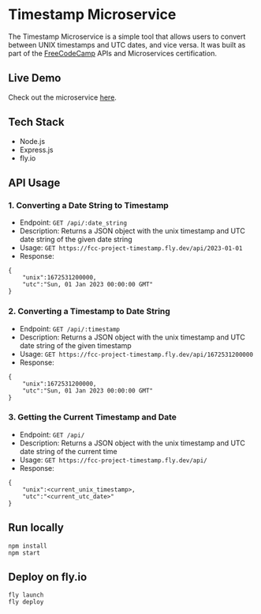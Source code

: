 # Timestamp Microservice

The Timestamp Microservice is a simple tool that allows users to convert between UNIX timestamps and UTC dates, and vice versa. It was built as part of the [FreeCodeCamp](https://www.freecodecamp.org/) APIs and Microservices certification.

## Live Demo

Check out the microservice [here](https://fcc-project-timestamp.fly.dev/).

## Tech Stack

- Node.js
- Express.js
- fly.io

## API Usage

### 1. Converting a Date String to Timestamp

- Endpoint: `GET /api/:date_string`
- Description: Returns a JSON object with the unix timestamp and UTC date string of the given date string
- Usage: `GET https://fcc-project-timestamp.fly.dev/api/2023-01-01`
- Response:

```
{
    "unix":1672531200000,
    "utc":"Sun, 01 Jan 2023 00:00:00 GMT"
}
```

### 2. Converting a Timestamp to Date String

- Endpoint: `GET /api/:timestamp`
- Description: Returns a JSON object with the unix timestamp and UTC date string of the given timestamp
- Usage: `GET https://fcc-project-timestamp.fly.dev/api/1672531200000`
- Response:

```
{
    "unix":1672531200000,
    "utc":"Sun, 01 Jan 2023 00:00:00 GMT"
}
```

### 3. Getting the Current Timestamp and Date

- Endpoint: `GET /api/`
- Description: Returns a JSON object with the unix timestamp and UTC date string of the current time
- Usage: `GET https://fcc-project-timestamp.fly.dev/api/`
- Response:

```
{
    "unix":<current_unix_timestamp>,
    "utc":"<current_utc_date>"
}
```

## Run locally

```
npm install
npm start
```

## Deploy on fly.io

```
fly launch
fly deploy
```
